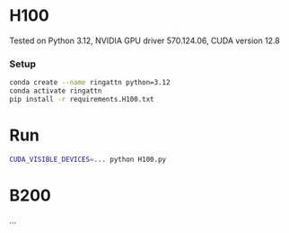 # H100

Tested on Python 3.12, NVIDIA GPU driver 570.124.06, CUDA version 12.8

### Setup

```bash
conda create --name ringattn python=3.12
conda activate ringattn
pip install -r requirements.H100.txt
```

# Run

```bash
CUDA_VISIBLE_DEVICES=... python H100.py
```

# B200

...
